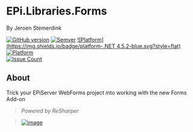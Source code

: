 ﻿# EPi.Libraries.Forms

By Jeroen Stemerdink

[![GitHub version](https://badge.fury.io/gh/jstemerdink%2FEPi.Libraries.Forms.svg)](http://badge.fury.io/gh/jstemerdink%2FEPi.Libraries.Forms)
[![Semver](http://img.shields.io/SemVer/2.0.0.png)](http://semver.org/spec/v2.0.0.html)
[![Platform](https://img.shields.io/badge/platform-.NET 4.5.2-blue.svg?style=flat)](https://msdn.microsoft.com/en-us/library/w0x726c2%28v=vs.110%29.aspx)
[![Platform](https://img.shields.io/badge/EPiServer-%209.7.3-orange.svg?style=flat)](http://world.episerver.com/cms/)  
[![Issue Count](https://codeclimate.com/github/jstemerdink/EPi.Libraries.Forms/badges/issue_count.svg)](https://codeclimate.com/github/jstemerdink/EPi.Libraries.Forms)

## About
Trick your EPiServer WebForms project into working with the new Forms Add-on


> *Powered by ReSharper*

> [![image](http://resources.jetbrains.com/assets/media/open-graph/jetbrains_250x250.png)](http://jetbrains.com)

